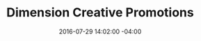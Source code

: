 ---
title: Dimension Creative Promotions
date: 2016-07-29 14:02:00 -04:00
sponsor-image: "/uploads/dimension.jpg"
sponsor-url: https://www.dimensionpromotions.com/
is-featured-on-home-page: false
is-featured-on-shops-galleries-page: false
is-first-tier: false
is-second-tier: true
is-third-tier: false
published: true
---